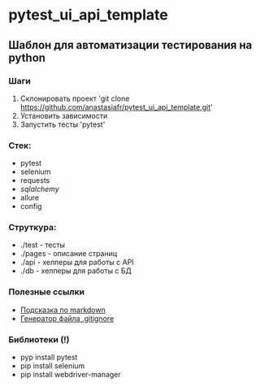 # pytest_ui_api_template

## Шаблон для автоматизации тестирования на python

### Шаги
1. Склонировать проект 'git clone https://github.com/anastasiafr/pytest_ui_api_template.git'
2. Установить зависимости
3. Запустить тесты 'pytest'

### Стек:
- pytest
- selenium
- requests
- _sqlalchemy_
- allure
- config

### Струткура:
- ./test - тесты
- ./pages - описание страниц
- ./api - хелперы для работы с API
- ./db - хелперы для работы с БД

### Полезные ссылки
- [Подсказка по markdown](https://www.markdownguide.org/basic-syntax/)
- [Генератор файла .gitignore](https://www.toptal.com/developers/gitignore)

### Библиотеки (!)
- pyp install pytest
- pip install selenium
- pip install webdriver-manager